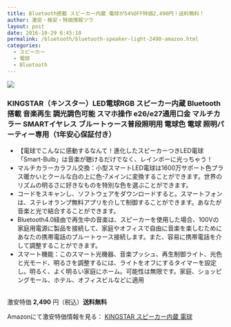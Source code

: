 ```yaml
---
title: Bluetooth搭載 スピーカー内蔵 電球が54%OFF特価2,490円！送料無料！
author: 激安・格安・特価情報ツウ
layout: post
date: 2016-10-29 6:45:10
permalink: /bluetooth/bluetooth-speaker-light-2490-amazon.html
categories:
  - スピーカー
  - 電球
  - Bluetooth
---
```


<div class="img-bg2 img_L">
<a  href="https://www.amazon.co.jp/gp/product/B01JA5OG4Q/ref=as_li_qf_sp_asin_il?ie=UTF8&camp=247&creative=1211&creativeASIN=B01JA5OG4Q&linkCode=as2&tag=tokkajohotsu-22" target="_blank"><img border="0" src="http://ws-fe.amazon-adsystem.com/widgets/q?_encoding=UTF8&ASIN=B01JA5OG4Q&Format=_SL250_&ID=AsinImage&MarketPlace=JP&ServiceVersion=20070822&WS=1&tag=tokkajohotsu-22" ></a><img src="http://ir-jp.amazon-adsystem.com/e/ir?t=tokkajohotsu-22&l=as2&o=9&a=B01JA5OG4Q" width="1" height="1" border="0" alt="" style="border:none !important; margin:0px !important;" />
</div>

### KINGSTAR（キンスター）LED電球RGB スピーカー内蔵 Bluetooth搭載 音楽再生 調光調色可能 スマホ操作 e26/e27通用口金 マルチカラー SMARTイヤレス ブルートゥース普段照明用 電球色 電球 照明パーティー専用（1年安心保証付き）
<!--more-->

* 【電球でこんなに感動するなんて！進化したスピーカーつきLED電球「Smart-Bulb」は音楽が聴けるだけでなく、レインボーに光っちゃう！
* マルチカラーカラフル交換：小型スマートLED電球は1600万サポート色プラス暖かいとクールな白の上に色-7メインに変換することができます。世界のリズムの明るさに好きなものを特別な色を選ぶことができます。
* コードをスキャンし、ソフトウェアをダウンロードすると。スマートフォンは、ステレオランプ無料アプリを介して制御することができます。あなたが音楽と光で結合することができます。
* Bluetooth4.0経由で再生中の音楽は、スピーカーを使用した場合、100Vの家庭用電源に製品を接続して、家庭やオフィスで自由に音楽を楽しむためにあなたの携帯電話のブルートゥース接続します。また、容易に携帯電話を介して調整することができます。
* スマート機能：このスマート光機器、音楽プッシュ、再生制御ライト、光色と光モード、明るさを調整するには、ライトをオフにするタイマーを設定し。明るく、よく明るい家庭にホーム。可能性は無限です。家庭、ショッピングモール、ホテル、オフィスビルなどに適用

<br clear="all" />激安特価 <span class="tokka-price"><strong>2,490</strong></span> 円（税込）**送料無料**

Amazonにて激安特価情報を見る： <span class="fs150p"><a href="https://www.amazon.co.jp/gp/product/B01JA5OG4Q/ref=as_li_qf_sp_asin_il?ie=UTF8&camp=247&creative=1211&creativeASIN=B01JA5OG4Q&linkCode=as2&tag=tokkajohotsu-22" target="_blank">KINGSTAR スピーカー内蔵 電球</a></span>

